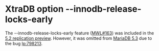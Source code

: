 # XtraDB option --innodb-release-locks-early

The --innodb-release-locks-early feature ([MWL#163](http://askmonty.org/worklog/?tid=163)) was included in the [5.2
replication preview](/replication/standard-replication/obsolete-replication-information/mariadb-52-replication-feature-preview/). However, it was omitted from [MariaDB 5.3](/kb/en/what-is-mariadb-53/) due to the bug
[lp:798213](https://bugs.launchpad.net/maria/+bug/798213).